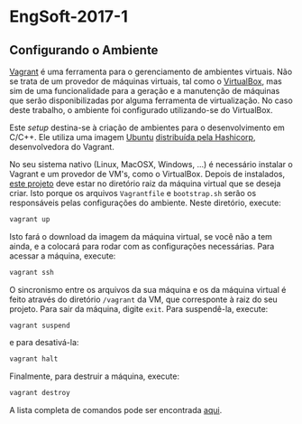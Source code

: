 # EngSoft-2017-1

## Configurando o Ambiente

[Vagrant](https://www.vagrantup.com/) é uma ferramenta para o gerenciamento de ambientes virtuais. Não se trata de um
provedor de máquinas virtuais, tal como o [VirtualBox](https://www.virtualbox.org/), mas sim de uma funcionalidade
para a geração e a manutenção de máquinas que serão disponibilizadas por alguma ferramenta de virtualização. No caso
deste trabalho, o ambiente foi configurado utilizando-se do VirtualBox.

Este _setup_ destina-se à criação de ambientes para o desenvolvimento em C/C++. Ele utiliza uma imagem
[Ubuntu](http://www.ubuntu.com/) [distribuída pela Hashicorp](https://atlas.hashicorp.com/ubuntu/boxes/precise64),
desenvolvedora do Vagrant.

No seu sistema nativo (Linux, MacOSX, Windows, ...) é necessário instalar o Vagrant e um provedor de VM's, como o VirtualBox.
Depois de instalados, [este projeto](https://github.com/artphil7/EngSoft-project) deve estar no diretório raiz da máquina
virtual que se deseja criar. Isto porque os arquivos ```Vagrantfile``` e ```bootstrap.sh``` serão os responsáveis pelas
configurações do ambiente. Neste diretório, execute:

```bash
vagrant up
```

Isto fará o download da imagem da máquina virtual, se você não a tem ainda, e a colocará para rodar com as configurações
necessárias. Para acessar a máquina, execute:

```bash
vagrant ssh
```

O sincronismo entre os arquivos da sua máquina e os da máquina virtual é feito através do diretório ```/vagrant```
da VM, que corresponte à raiz do seu projeto. Para sair da máquina, digite ```exit```. Para suspendê-la, execute:

```
vagrant suspend
```

e para desativá-la:
```bash
vagrant halt
```

Finalmente, para destruir a máquina, execute:
```bash
vagrant destroy
```
A lista completa de comandos pode ser encontrada [aqui](https://www.vagrantup.com/docs/cli/).
